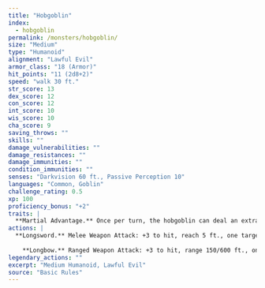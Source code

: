 ```yaml
---
title: "Hobgoblin"
index:
  - hobgoblin
permalink: /monsters/hobgoblin/
size: "Medium"
type: "Humanoid"
alignment: "Lawful Evil"
armor_class: "18 (Armor)"
hit_points: "11 (2d8+2)"
speed: "walk 30 ft."
str_score: 13
dex_score: 12
con_score: 12
int_score: 10
wis_score: 10
cha_score: 9
saving_throws: ""
skills: ""
damage_vulnerabilities: ""
damage_resistances: ""
damage_immunities: ""
condition_immunities: ""
senses: "Darkvision 60 ft., Passive Perception 10"
languages: "Common, Goblin"
challenge_rating: 0.5
xp: 100
proficiency_bonus: "+2"
traits: |
  **Martial Advantage.** Once per turn, the hobgoblin can deal an extra 7 (2d6) damage to a creature it hits with a weapon attack if that creature is within 5 ft. of an ally of the hobgoblin that isn't incapacitated.
actions: |
  **Longsword.** Melee Weapon Attack: +3 to hit, reach 5 ft., one target. Hit: 5 (1d8 + 1) slashing damage, or 6 (1d10 + 1) slashing damage if used with two hands.
    
    **Longbow.** Ranged Weapon Attack: +3 to hit, range 150/600 ft., one target. Hit: 5 (1d8 + 1) piercing damage.  
legendary_actions: ""
excerpt: "Medium Humanoid, Lawful Evil"
source: "Basic Rules"
---
```

